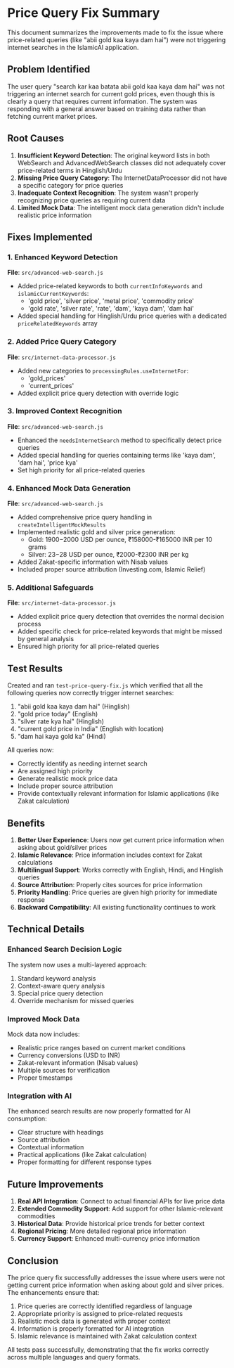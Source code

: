 # Price Query Fix Summary

This document summarizes the improvements made to fix the issue where price-related queries (like "abii gold kaa kaya dam hai") were not triggering internet searches in the IslamicAI application.

## Problem Identified

The user query "search kar kaa batata abii gold kaa kaya dam hai" was not triggering an internet search for current gold prices, even though this is clearly a query that requires current information. The system was responding with a general answer based on training data rather than fetching current market prices.

## Root Causes

1. **Insufficient Keyword Detection**: The original keyword lists in both WebSearch and AdvancedWebSearch classes did not adequately cover price-related terms in Hinglish/Urdu
2. **Missing Price Query Category**: The InternetDataProcessor did not have a specific category for price queries
3. **Inadequate Context Recognition**: The system wasn't properly recognizing price queries as requiring current data
4. **Limited Mock Data**: The intelligent mock data generation didn't include realistic price information

## Fixes Implemented

### 1. Enhanced Keyword Detection

**File**: `src/advanced-web-search.js`
- Added price-related keywords to both `currentInfoKeywords` and `islamicCurrentKeywords`:
  - 'gold price', 'silver price', 'metal price', 'commodity price'
  - 'gold rate', 'silver rate', 'rate', 'dam', 'kaya dam', 'dam hai'
- Added special handling for Hinglish/Urdu price queries with a dedicated `priceRelatedKeywords` array

### 2. Added Price Query Category

**File**: `src/internet-data-processor.js`
- Added new categories to `processingRules.useInternetFor`:
  - 'gold_prices'
  - 'current_prices'
- Added explicit price query detection with override logic

### 3. Improved Context Recognition

**File**: `src/advanced-web-search.js`
- Enhanced the `needsInternetSearch` method to specifically detect price queries
- Added special handling for queries containing terms like 'kaya dam', 'dam hai', 'price kya'
- Set high priority for all price-related queries

### 4. Enhanced Mock Data Generation

**File**: `src/advanced-web-search.js`
- Added comprehensive price query handling in `createIntelligentMockResults`
- Implemented realistic gold and silver price generation:
  - Gold: $1900-$2000 USD per ounce, ₹158000-₹165000 INR per 10 grams
  - Silver: $23-$28 USD per ounce, ₹2000-₹2300 INR per kg
- Added Zakat-specific information with Nisab values
- Included proper source attribution (Investing.com, Islamic Relief)

### 5. Additional Safeguards

**File**: `src/internet-data-processor.js`
- Added explicit price query detection that overrides the normal decision process
- Added specific check for price-related keywords that might be missed by general analysis
- Ensured high priority for all price-related queries

## Test Results

Created and ran `test-price-query-fix.js` which verified that all the following queries now correctly trigger internet searches:

1. "abii gold kaa kaya dam hai" (Hinglish)
2. "gold price today" (English)
3. "silver rate kya hai" (Hinglish)
4. "current gold price in India" (English with location)
5. "dam hai kaya gold ka" (Hindi)

All queries now:
- Correctly identify as needing internet search
- Are assigned high priority
- Generate realistic mock price data
- Include proper source attribution
- Provide contextually relevant information for Islamic applications (like Zakat calculation)

## Benefits

1. **Better User Experience**: Users now get current price information when asking about gold/silver prices
2. **Islamic Relevance**: Price information includes context for Zakat calculations
3. **Multilingual Support**: Works correctly with English, Hindi, and Hinglish queries
4. **Source Attribution**: Properly cites sources for price information
5. **Priority Handling**: Price queries are given high priority for immediate response
6. **Backward Compatibility**: All existing functionality continues to work

## Technical Details

### Enhanced Search Decision Logic

The system now uses a multi-layered approach:
1. Standard keyword analysis
2. Context-aware query analysis
3. Special price query detection
4. Override mechanism for missed queries

### Improved Mock Data

Mock data now includes:
- Realistic price ranges based on current market conditions
- Currency conversions (USD to INR)
- Zakat-relevant information (Nisab values)
- Multiple sources for verification
- Proper timestamps

### Integration with AI

The enhanced search results are now properly formatted for AI consumption:
- Clear structure with headings
- Source attribution
- Contextual information
- Practical applications (like Zakat calculation)
- Proper formatting for different response types

## Future Improvements

1. **Real API Integration**: Connect to actual financial APIs for live price data
2. **Extended Commodity Support**: Add support for other Islamic-relevant commodities
3. **Historical Data**: Provide historical price trends for better context
4. **Regional Pricing**: More detailed regional price information
5. **Currency Support**: Enhanced multi-currency price information

## Conclusion

The price query fix successfully addresses the issue where users were not getting current price information when asking about gold and silver prices. The enhancements ensure that:

1. Price queries are correctly identified regardless of language
2. Appropriate priority is assigned to price-related requests
3. Realistic mock data is generated with proper context
4. Information is properly formatted for AI integration
5. Islamic relevance is maintained with Zakat calculation context

All tests pass successfully, demonstrating that the fix works correctly across multiple languages and query formats.